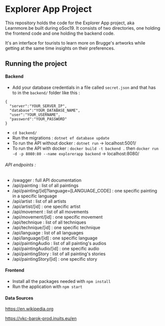 # Explorer App Project
This repository holds the code for the Explorer App project, aka Learnmore.be built during oSoc19. It consists of two directories, one holding the frontend code and one holding the backend code.

It's an interface for tourists to learn more on Brugge's artworks while getting at the same time insights on their preferences.

## Running the project
#### Backend 

- Add your database credentials in a file called ```secret.json``` and that has to in the ```backend/``` folder like this : 
```
{
  "server":"YOUR_SERVER_IP",
  "database":"YOUR_DATABASE_NAME",
  "user":"YOUR_USERNAME",
  "password":"YOUR_PASSWORD"
}
```
- `cd backend/`
- Run the migrations : `dotnet ef database update`
- To run the API without docker : `dotnet run` -> localhost:5001/
- To run the API with docker : `docker build -t backend .` then `docker run -d -p 8080:80 --name explorerapp backend` -> localhost:8080/

###### API endpoints : 
- /swagger : full API documentation
- /api/painting : list of all paintings
- /api/painting/[id]?language=[LANGUAGE_CODE] : one specific painting in a specific language
- /api/artist : list of all artists
- /api/artist/[id] : one specific artist
- /api/movement : list of all movements
- /api/movement/[id] : one specific movement
- /api/technique : list of all techniques
- /api/technique/[id] : one specific technique
- /api/language : list of all languages
- /api/language/[id] : one specific language
- /api/paintingAudio : list of all painting's audios
- /api/paintingAudio/[id] : one specific audio
- /api/paintingStory : list of all painting's stories
- /api/paintingStory/[id] : one specific story

#### Frontend
- Install all the packages needed with `npm install`
- Run the application with `npm start`

#### Data Sources
https://en.wikipedia.org

https://vkc-barok-prod.inuits.eu/en
